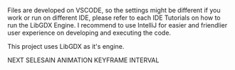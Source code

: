 Files are developed on VSCODE, so the settings might be different if you work or run on different IDE, please refer to each IDE Tutorials on how to run the LibGDX Engine.
I recommend to use IntelliJ for easier and friendlier user experience on developing and executing the code.

This project uses LibGDX as it's engine.

NEXT SELESAIN ANIMATION KEYFRAME INTERVAL
